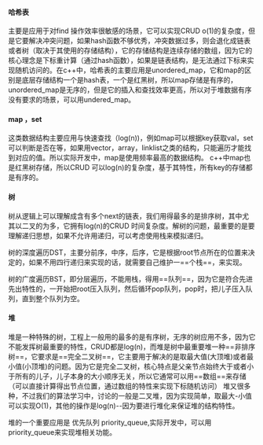 #### 哈希表
主要是应用于对find 操作效率很敏感的场景，它可以实现CRUD o(1)的复杂度，但是它要解决冲突问题，如果hash函数不够优秀，冲突数据过多，则会退化成链表或者树（取决于其使用的存储结构），它的存储结构是连续存储的数组，因为它的核心理念是下标重计算（通过hash函数），如果是链表结构，是无法通过下标来实现随机访问的。在c++中，哈希表的主要应用是unordered_map，它和map的区别是底层存储结构一个是hash表，一个是红黑树，所以map存储是有序的，unordered_map是无序的，但是它的插入和查找效率更高，所以对于堆数据有序没有要求的场景，可以用undered_map。

#### map ，set
这类数据结构主要应用与快速查找（log(n))，例如map可以根据key获取val，set可以判断是否在等，如果用vector，array，linklist之类的结构，只能遍历才能找到对应的值。所以实际开发中，map是使用频率最高的数据结构。
c++中map也是红黑树存储，所以CRUD 可以log(n)的复杂度，基于其特性，所有key的存储都是有序的。

#### 树
树从逻辑上可以理解成含有多个next的链表，我们用得最多的是排序树，其中尤其以二叉的为多，它拥有log(n)的CRUD 时间复杂度。解树的问题，最重要的是要理解递归思想，如果不允许用递归，可以考虑使用栈来模拟递归。

树的深度遍历DST，主要分前序，中序，后序，它是根据root节点所在的位置来决定的，如果不用四行递归来实现的话，就需要自己维护一==个栈==，来实现。

树的广度遍历BST，即分层遍历，不能用栈，得用==队列==，因为它是符合先进先出特性的，一开始把root压入队列，然后循环pop队列，pop时，把儿子压入队列，直到整个队列为空。


#### 堆
堆是一种特殊的树，工程上一般用的最多的是有序树，无序的树应用不多，因为它不能发挥树最重要的特性，CRUD都是log(n)，而堆是树中最重要堆一种==非排序树==，它要求是==完全二叉树==，它主要用于解决的是取最大值(大顶堆)或者最小值(小顶堆)的问题。因为它是完全二叉树，核心特点是父亲节点始终大于或者小于所有的儿子，儿子本身的大小顺序无关，所以它通常可以用==数组==来存储（可以直接计算得出节点位置，通过数组的特性来实现下标随机访问）
堆又很多种，不过我们的算法学习中，讨论的一般是二叉堆，因为实现简单，取最大-小值可以实现O(1)，其他的操作是log(n)--因为要进行堆化来保证堆的结构特性。

堆的一个重要应用是 优先队列 priority_queue,实际开发中，可以用priority_queue来实现堆相关功能。

